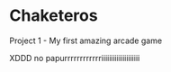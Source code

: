 # Chaketeros
Project 1 - My first amazing arcade game

XDDD
 no papurrrrrrrrrrrriiiiiiiiiiiiiiiiiiii